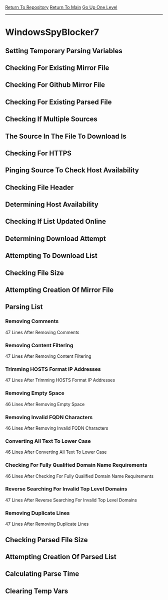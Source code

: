 [Return To Repository](https://github.com/deathbybandaid/piholeparser/)
[Return To Main](https://github.com/deathbybandaid/piholeparser/blob/master/RecentRunLogs/Mainlog.md)
[Go Up One Level](https://github.com/deathbybandaid/piholeparser/blob/master/RecentRunLogs/TopLevelScripts/30-Processing-External-Blacklists.md)
____________________________________
# WindowsSpyBlocker7
## Setting Temporary Parsing Variables
## Checking For Existing Mirror File
## Checking For Github Mirror File
## Checking For Existing Parsed File
## Checking If Multiple Sources
## The Source In The File To Download Is
## Checking For HTTPS
## Pinging Source To Check Host Availability
## Checking File Header
## Determining Host Availability
## Checking If List Updated Online
## Determining Download Attempt
## Attempting To Download List
## Checking File Size
## Attempting Creation Of Mirror File
## Parsing List
### Removing Comments
47 Lines After Removing Comments
### Removing Content Filtering
47 Lines After Removing Content Filtering
### Trimming HOSTS Format IP Addresses
47 Lines After Trimming HOSTS Format IP Addresses
### Removing Empty Space
46 Lines After Removing Empty Space
### Removing Invalid FQDN Characters
46 Lines After Removing Invalid FQDN Characters
### Converting All Text To Lower Case
46 Lines After Converting All Text To Lower Case
### Checking For Fully Qualified Domain Name Requirements
46 Lines After Checking For Fully Qualified Domain Name Requirements
### Reverse Searching For Invalid Top Level Domains
47 Lines After Reverse Searching For Invalid Top Level Domains
### Removing Duplicate Lines
47 Lines After Removing Duplicate Lines
## Checking Parsed File Size
## Attempting Creation Of Parsed List
## Calculating Parse Time
## Clearing Temp Vars
